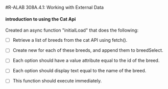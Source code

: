 #R-ALAB 308A.4.1: Working with External Data 
#### introduction to using the Cat Api

Created an async function "initialLoad" that does the following: 
- [ ] Retrieve a list of breeds from the cat API using fetch().
- [ ] Create new <options> for each of these breeds, and append them to breedSelect.
- [ ] Each option should have a value attribute equal to the id of the breed.
- [ ] Each option should display text equal to the name of the breed.
- [ ] This function should execute immediately.
 

